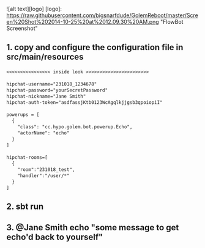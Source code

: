 ![alt text][logo]
[logo]: https://raw.githubusercontent.com/bigsnarfdude/GolemReboot/master/Screen%20Shot%202014-10-25%20at%2012.09.30%20AM.png "FlowBot Screenshot"

## 1. copy and configure the configuration file in src/main/resources

```
<<<<<<<<<<<<<<<< inside look >>>>>>>>>>>>>>>>>>>>>>>

hipchat-username="231018_1234678"
hipchat-password="yourSecretPassword"
hipchat-nickname="Jane Smith"
hipchat-auth-token="asdfassjKtb0123WcAgqlkjjgsb3qpoiopiI"

powerups = [
  {
    "class": "cc.hypo.golem.bot.powerup.Echo",
    "actorName": "echo"
  }
]

hipchat-rooms=[
  {
    "room":"231018_test",
    "handler":"/user/*"
  }
]

```

## 2. sbt run

## 3. @Jane Smith echo "some message to get echo'd back to yourself"

